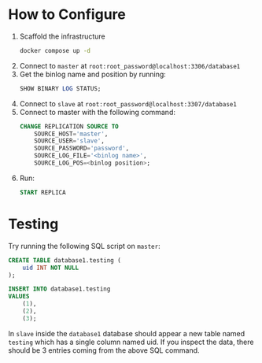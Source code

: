 # How to Configure

1. Scaffold the infrastructure
   ```bash
   docker compose up -d
   ```
2. Connect to `master` at `root:root_password@localhost:3306/database1`
3. Get the binlog name and position by running:
   ```sql
   SHOW BINARY LOG STATUS;
   ```
4. Connect to `slave` at `root:root_password@localhost:3307/database1`
5. Connect to master with the following command:
   ```sql
   CHANGE REPLICATION SOURCE TO
       SOURCE_HOST='master',
       SOURCE_USER='slave',
       SOURCE_PASSWORD='password',
       SOURCE_LOG_FILE='<binlog name>',
       SOURCE_LOG_POS=<binlog position>;
   ```
6. Run:
   ```sql
   START REPLICA
   ```

# Testing

Try running the following SQL script on `master`:

```sql
CREATE TABLE database1.testing (
	uid INT NOT NULL
);

INSERT INTO database1.testing
VALUES
	(1),
	(2),
	(3);
```

In `slave` inside the `database1` database should appear a new table named `testing`
which has a single column named uid. If you inspect the data, there should be 3 entries
coming from the above SQL command.
